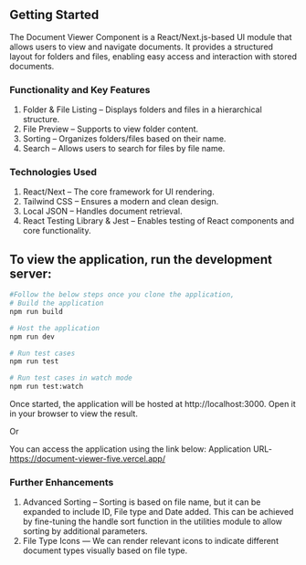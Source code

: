 ## Getting Started

The Document Viewer Component is a React/Next.js-based UI module that allows users to view and navigate documents. It provides a structured layout for folders and files, enabling easy access and interaction with stored documents.


### Functionality and Key Features

1. Folder & File Listing – Displays folders and files in a hierarchical structure.
2. File Preview – Supports to view folder content.
3. Sorting – Organizes folders/files based on their name.
4. Search – Allows users to search for files by file name.


### Technologies Used

1. React/Next – The core framework for UI rendering.
2. Tailwind CSS – Ensures a modern and clean design.
3. Local JSON – Handles document retrieval.
4. React Testing Library & Jest – Enables testing of React components and core functionality.


## To view the application, run the development server:

```bash
#Follow the below steps once you clone the application,
# Build the application
npm run build

# Host the application
npm run dev

# Run test cases
npm run test

# Run test cases in watch mode
npm run test:watch
```


Once started, the application will be hosted at http://localhost:3000. Open it in your browser to view the result.

Or 

You can access the application using the link below:
Application URL- https://document-viewer-five.vercel.app/


### Further Enhancements

1. Advanced Sorting – Sorting is based on file name, but it can be expanded to include ID, File type and Date added. This can be achieved by fine-tuning the handle sort function in the utilities module to allow sorting by additional parameters.
2. File Type Icons — We can render relevant icons to indicate different document types visually based on file type.
